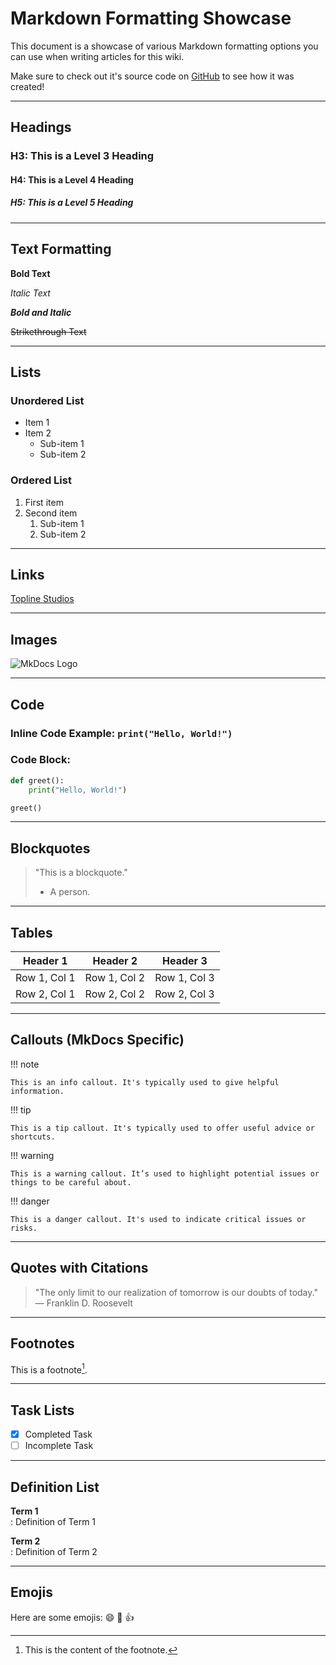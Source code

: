 # Markdown Formatting Showcase

This document is a showcase of various Markdown formatting options you can use when writing articles for this wiki.

Make sure to check out it's source code on [GitHub](https://github.com/octanebula/mafia-wiki/docs/formatting) to see how it was created!

---

## Headings

### H3: This is a Level 3 Heading
#### H4: This is a Level 4 Heading
##### H5: This is a Level 5 Heading

---

## Text Formatting

**Bold Text**

*Italic Text*

**_Bold and Italic_**

~~Strikethrough Text~~

---

## Lists

### Unordered List
- Item 1
- Item 2
  - Sub-item 1
  - Sub-item 2

### Ordered List
1. First item
2. Second item
   1. Sub-item 1
   2. Sub-item 2

---

## Links

[Topline Studios](https://www.roblox.com/communities/5670504/TOPLINE-STUDIOS-INC#!/about)

---

## Images

![MkDocs Logo](https://mafiawiki.astrofare.xyz/assets/logo.png)

---

## Code

### Inline Code Example: `print("Hello, World!")`

### Code Block:
```python
def greet():
    print("Hello, World!")

greet()
```

---

## Blockquotes

> "This is a blockquote."
>
> - A person.

---

## Tables

| Header 1 | Header 2 | Header 3 |
|----------|----------|----------|
| Row 1, Col 1 | Row 1, Col 2 | Row 1, Col 3 |
| Row 2, Col 1 | Row 2, Col 2 | Row 2, Col 3 |

---

## Callouts (MkDocs Specific)

!!! note

    This is an info callout. It's typically used to give helpful information.

!!! tip

    This is a tip callout. It's typically used to offer useful advice or shortcuts.

!!! warning

    This is a warning callout. It’s used to highlight potential issues or things to be careful about.

!!! danger

    This is a danger callout. It's used to indicate critical issues or risks.

---

## Quotes with Citations

> "The only limit to our realization of tomorrow is our doubts of today."  
> — Franklin D. Roosevelt

---

## Footnotes

This is a footnote[^1].

[^1]: This is the content of the footnote.

---

## Task Lists

- [x] Completed Task
- [ ] Incomplete Task

---

## Definition List

**Term 1**  
: Definition of Term 1

**Term 2**  
: Definition of Term 2

---

## Emojis

Here are some emojis: :smile: :tada: :thumbsup: